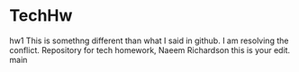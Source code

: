 # TechHw
hw1
This is somethng different than what I said in github. I am resolving the conflict.
Repository for tech homework, Naeem Richardson this is your edit. 
main
